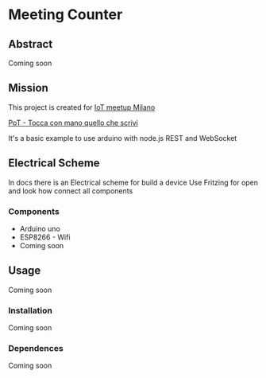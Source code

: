# Meeting Counter

## Abstract
Coming soon

## Mission
This project is created for [IoT meetup Milano](https://www.meetup.com/it-IT/IoT-Meetup-Milano/)

[PoT - Tocca con mano quello che scrivi](https://www.meetup.com/it-IT/IoT-Meetup-Milano/events/240049140/)

It's a basic example to use arduino with node.js REST and WebSocket

## Electrical Scheme
In docs there is an Electrical scheme for build a device
Use Fritzing for open and look how connect all components

### Components
* Arduino uno
* ESP8266 - Wifi
* Coming soon

## Usage

Coming soon

### Installation

Coming soon


### Dependences

Coming soon